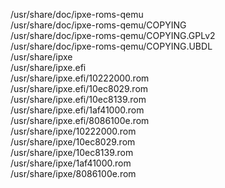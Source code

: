 /usr/share/doc/ipxe-roms-qemu  
/usr/share/doc/ipxe-roms-qemu/COPYING  
/usr/share/doc/ipxe-roms-qemu/COPYING.GPLv2  
/usr/share/doc/ipxe-roms-qemu/COPYING.UBDL  
/usr/share/ipxe  
/usr/share/ipxe.efi  
/usr/share/ipxe.efi/10222000.rom  
/usr/share/ipxe.efi/10ec8029.rom  
/usr/share/ipxe.efi/10ec8139.rom  
/usr/share/ipxe.efi/1af41000.rom  
/usr/share/ipxe.efi/8086100e.rom  
/usr/share/ipxe/10222000.rom  
/usr/share/ipxe/10ec8029.rom  
/usr/share/ipxe/10ec8139.rom  
/usr/share/ipxe/1af41000.rom  
/usr/share/ipxe/8086100e.rom  
